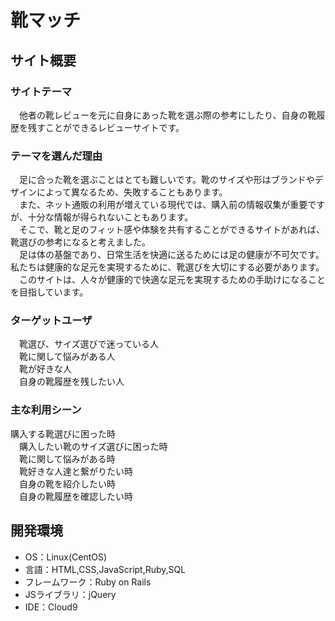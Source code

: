 # 靴マッチ

## サイト概要
### サイトテーマ
　他者の靴レビューを元に自身にあった靴を選ぶ際の参考にしたり、自身の靴履歴を残すことができるレビューサイトです。

### テーマを選んだ理由
　足に合った靴を選ぶことはとても難しいです。靴のサイズや形はブランドやデザインによって異なるため、失敗することもあります。  
　また、ネット通販の利用が増えている現代では、購入前の情報収集が重要ですが、十分な情報が得られないこともあります。  
　そこで、靴と足のフィット感や体験を共有することができるサイトがあれば、靴選びの参考になると考えました。  
　足は体の基盤であり、日常生活を快適に送るためには足の健康が不可欠です。私たちは健康的な足元を実現するために、靴選びを大切にする必要があります。  
　このサイトは、人々が健康的で快適な足元を実現するための手助けになることを目指しています。  

### ターゲットユーザ
　靴選び、サイズ選びで迷っている人  
　靴に関して悩みがある人  
　靴が好きな人  
　自身の靴履歴を残したい人
　
### 主な利用シーン
  購入する靴選びに困った時  
　購入したい靴のサイズ選びに困った時  
　靴に関して悩みがある時  
　靴好きな人達と繋がりたい時  
　自身の靴を紹介したい時  
　自身の靴履歴を確認したい時

<!--## 設計書-->


## 開発環境
- OS：Linux(CentOS)
- 言語：HTML,CSS,JavaScript,Ruby,SQL
- フレームワーク：Ruby on Rails
- JSライブラリ：jQuery
- IDE：Cloud9
